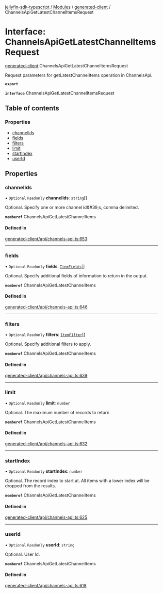 [jellyfin-sdk-typescript](../README.md) / [Modules](../modules.md) / [generated-client](../modules/generated_client.md) / ChannelsApiGetLatestChannelItemsRequest

# Interface: ChannelsApiGetLatestChannelItemsRequest

[generated-client](../modules/generated_client.md).ChannelsApiGetLatestChannelItemsRequest

Request parameters for getLatestChannelItems operation in ChannelsApi.

**`export`**

**`interface`** ChannelsApiGetLatestChannelItemsRequest

## Table of contents

### Properties

- [channelIds](generated_client.ChannelsApiGetLatestChannelItemsRequest.md#channelids)
- [fields](generated_client.ChannelsApiGetLatestChannelItemsRequest.md#fields)
- [filters](generated_client.ChannelsApiGetLatestChannelItemsRequest.md#filters)
- [limit](generated_client.ChannelsApiGetLatestChannelItemsRequest.md#limit)
- [startIndex](generated_client.ChannelsApiGetLatestChannelItemsRequest.md#startindex)
- [userId](generated_client.ChannelsApiGetLatestChannelItemsRequest.md#userid)

## Properties

### channelIds

• `Optional` `Readonly` **channelIds**: `string`[]

Optional. Specify one or more channel id\&#39;s, comma delimited.

**`memberof`** ChannelsApiGetLatestChannelItems

#### Defined in

[generated-client/api/channels-api.ts:653](https://github.com/thornbill/jellyfin-sdk-typescript/blob/46678c1/src/generated-client/api/channels-api.ts#L653)

___

### fields

• `Optional` `Readonly` **fields**: [`ItemFields`](../enums/generated_client.ItemFields.md)[]

Optional. Specify additional fields of information to return in the output.

**`memberof`** ChannelsApiGetLatestChannelItems

#### Defined in

[generated-client/api/channels-api.ts:646](https://github.com/thornbill/jellyfin-sdk-typescript/blob/46678c1/src/generated-client/api/channels-api.ts#L646)

___

### filters

• `Optional` `Readonly` **filters**: [`ItemFilter`](../enums/generated_client.ItemFilter.md)[]

Optional. Specify additional filters to apply.

**`memberof`** ChannelsApiGetLatestChannelItems

#### Defined in

[generated-client/api/channels-api.ts:639](https://github.com/thornbill/jellyfin-sdk-typescript/blob/46678c1/src/generated-client/api/channels-api.ts#L639)

___

### limit

• `Optional` `Readonly` **limit**: `number`

Optional. The maximum number of records to return.

**`memberof`** ChannelsApiGetLatestChannelItems

#### Defined in

[generated-client/api/channels-api.ts:632](https://github.com/thornbill/jellyfin-sdk-typescript/blob/46678c1/src/generated-client/api/channels-api.ts#L632)

___

### startIndex

• `Optional` `Readonly` **startIndex**: `number`

Optional. The record index to start at. All items with a lower index will be dropped from the results.

**`memberof`** ChannelsApiGetLatestChannelItems

#### Defined in

[generated-client/api/channels-api.ts:625](https://github.com/thornbill/jellyfin-sdk-typescript/blob/46678c1/src/generated-client/api/channels-api.ts#L625)

___

### userId

• `Optional` `Readonly` **userId**: `string`

Optional. User Id.

**`memberof`** ChannelsApiGetLatestChannelItems

#### Defined in

[generated-client/api/channels-api.ts:618](https://github.com/thornbill/jellyfin-sdk-typescript/blob/46678c1/src/generated-client/api/channels-api.ts#L618)
